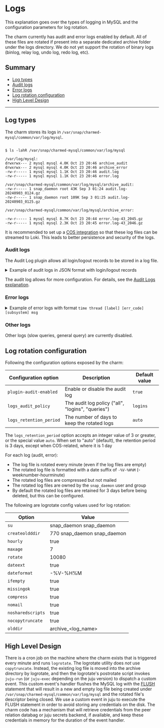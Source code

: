 # Logs

This explanation goes over the types of logging in MySQL and the configuration parameters for log
rotation.

The charm currently has audit and error logs enabled by default. All of these files are rotated if
present into a separate dedicated archive folder under the logs directory.
We do not yet support the rotation of binary logs (binlog, relay log, undo log, redo log, etc).

## Summary

* [Log types](#log-types)
* [Audit logs](#audit-logs)
* [Error logs](#error-logs)
* [Log rotation configuration](#log-rotation-configuration)
* [High Level Design](#high-level-design)

---

## Log types

The charm stores its logs in `/var/snap/charmed-mysql/common/var/log/mysql`.

```shell

$ ls -lahR /var/snap/charmed-mysql/common/var/log/mysql

/var/log/mysql:
drwxrwx--- 2 mysql mysql 4.0K Oct 23 20:46 archive_audit
drwxrwx--- 2 mysql mysql 4.0K Oct 23 20:46 archive_error
-rw-r----- 1 mysql mysql 1.1K Oct 23 20:46 audit.log
-rw-r----- 1 mysql mysql 1.1K Oct 23 20:46 error.log

/var/snap/charmed-mysql/common/var/log/mysql/archive_audit:
-rw-r----- 1 snap_daemon root 43K Sep 3 01:24 audit.log-20240903_0124.gz
-rw-r----- 1 snap_daemon root 109K Sep 3 01:25 audit.log-20240903_0125.gz

/var/snap/charmed-mysql/common/var/log/mysql/archive_error:

-rw-r----- 1 mysql mysql 8.7K Oct 23 20:44 error.log-43_2045.gz
-rw-r----- 1 mysql mysql 2.3K Oct 23 20:45 error.log-43_2046.gz
```

It is recommended to set up a [COS integration] so that these log files can be streamed to Loki.
This leads to better persistence and security of the logs.

### Audit logs

The Audit Log plugin allows all login/logout records to be stored in a log file.

<details>

<summary>Example of audit logs in JSON format with login/logout records</summary>

```json

{"audit_record":{"name":"Connect","record":"17_2024-09-03T01:52:14","timestamp":"2024-09-03T01:53:14Z","connection_id":"988","status":1156,"user":"","priv_user":"","os_login":"","proxy_user":"","host":"juju-da2225-8","ip":"10.207.85.214","db":""}}
{"audit_record":{"name":"Connect","record":"18_2024-09-03T01:52:14","timestamp":"2024-09-03T01:53:14Z","connection_id":"989","status":0,"user":"serverconfig","priv_user":"serverconfig","os_login":"","proxy_user":"","host":"juju-da2225-8","ip":"10.207.85.214","db":""}}
{"audit_record":{"name":"Quit","record":"1_2024-09-03T01:53:14","timestamp":"2024-09-03T01:53:14Z","connection_id":"989","status":0,"user":"serverconfig","priv_user":"serverconfig","os_login":"","proxy_user":"","host":"juju-da2225-8","ip":"10.207.85.214","db":""}}
{"audit_record":{"name":"Connect","record":"2_2024-09-03T01:53:14","timestamp":"2024-09-03T01:53:33Z","connection_id":"990","status":1156,"user":"","priv_user":"","os_login":"","proxy_user":"","host":"juju-da2225-8","ip":"10.207.85.214","db":""}}
{"audit_record":{"name":"Connect","record":"3_2024-09-03T01:53:14","timestamp":"2024-09-03T01:53:33Z","connection_id":"991","status":0,"user":"serverconfig","priv_user":"serverconfig","os_login":"","proxy_user":"","host":"juju-da2225-8","ip":"10.207.85.214","db":""}}
{"audit_record":{"name":"Quit","record":"4_2024-09-03T01:53:14","timestamp":"2024-09-03T01:53:33Z","connection_id":"991","status":0,"user":"serverconfig","priv_user":"serverconfig","os_login":"","proxy_user":"","host":"juju-da2225-8","ip":"10.207.85.214","db":""}}
{"audit_record":{"name":"Connect","record":"5_2024-09-03T01:53:14","timestamp":"2024-09-03T01:53:33Z","connection_id":"992","status":0,"user":"clusteradmin","priv_user":"clusteradmin","os_login":"","proxy_user":"","host":"localhost","ip":"","db":""}}
{"audit_record":{"name":"Quit","record":"6_2024-09-03T01:53:14","timestamp":"2024-09-03T01:53:33Z","connection_id":"992","status":0,"user":"clusteradmin","priv_user":"clusteradmin","os_login":"","proxy_user":"","host":"localhost","ip":"","db":""}}
{"audit_record":{"name":"Connect","record":"7_2024-09-03T01:53:14","timestamp":"2024-09-03T01:53:33Z","connection_id":"993","status":1156,"user":"","priv_user":"","os_login":"","proxy_user":"","host":"juju-da2225-8","ip":"10.207.85.214","db":""}}
{"audit_record":{"name":"Connect","record":"8_2024-09-03T01:53:14","timestamp":"2024-09-03T01:53:33Z","connection_id":"994","status":0,"user":"serverconfig","priv_user":"serverconfig","os_login":"","proxy_user":"","host":"juju-da2225-8","ip":"10.207.85.214","db":""}}
```

</details>

The audit log allows for more configuration. For details, see the [Audit Logs explanation].

### Error logs

<details>

<summary>Example of error logs with format <code>time thread [label] [err_code] [subsystem] msg</code></summary>

```shell
2023-10-24T23:28:07.048728Z mysqld_safe Number of processes running now: 0
2023-10-24T23:28:07.063027Z mysqld_safe mysqld restarted
2023-10-24T23:28:07.472084Z 0 [Warning] [MY-010101] [Server] Insecure configuration for --secure-file-priv: Location is accessible to all OS users. Consider choosing a different directory.
2023-10-24T23:28:07.472149Z 0 [System] [MY-010116] [Server] /snap/charmed-mysql/69/usr/sbin/mysqld (mysqld 8.0.34-0ubuntu0.22.04.1) starting as process 4134
2023-10-24T23:28:07.482044Z 1 [System] [MY-013576] [InnoDB] InnoDB initialization has started.
2023-10-24T23:28:11.219123Z 1 [System] [MY-013577] [InnoDB] InnoDB initialization has ended.
2023-10-24T23:28:11.486308Z 0 [Warning] [MY-010068] [Server] CA certificate ca.pem is self signed.
2023-10-24T23:28:11.487473Z 0 [System] [MY-013602] [Server] Channel mysql_main configured to support TLS. Encrypted connections are now supported for this channel.
2023-10-24T23:28:11.538807Z 0 [System] [MY-011323] [Server] X Plugin ready for connections. Bind-address: '0.0.0.0' port: 33060, socket: /var/snap/charmed-mysql/common/var/run/mysqld/mysqlx.sock
2023-10-24T23:28:11.538957Z 0 [System] [MY-010931] [Server] /snap/charmed-mysql/69/usr/sbin/mysqld: ready for connections. Version: '8.0.34-0ubuntu0.22.04.1' socket: '/var/snap/charmed-mysql/common/var/run/mysqld/mysqld.sock' port: 3306 (Ubuntu).
2023-10-24T23:28:17.983851Z 12 [Warning] [MY-010604] [Repl] Neither --relay-log nor --relay-log-index were used; so replication may break when this MySQL server acts as a replica and has his hostname changed!! Please use '--relay-log=juju-9860bb-0-relay-bin' to avoid this problem.
2023-10-24T23:28:17.999093Z 12 [System] [MY-010597] [Repl] 'CHANGE REPLICATION SOURCE TO FOR CHANNEL 'mysqlsh.test' executed'. Previous state source_host='', source_port= 3306, source_log_file='', source_log_pos= 4, source_bind=''. New state source_host='juju-9860bb-0.lxd', source_port= 3306, source_log_file='', source_log_pos= 4, source_bind=''.
2023-10-24T23:28:18.025941Z 15 [Warning] [MY-010897] [Repl] Storing MySQL user name or password information in the connection metadata repository is not secure and is therefore not recommended. Please consider using the USER and PASSWORD connection options for START REPLICA; see the 'START REPLICA Syntax' in the MySQL Manual for more information.
2023-10-24T23:28:18.046893Z 15 [ERROR] [MY-013117] [Repl] Replica I/O for channel 'mysqlsh.test': Fatal error: The replica I/O thread stops because source and replica have equal MySQL server ids; these ids must be different for replication to work (or the --replicate-same-server-id option must be used on replica but this does not always make sense; please check the manual before using it). Error_code: MY-013117
2023-10-24T23:28:18.415923Z 12 [ERROR] [MY-011685] [Repl] Plugin group_replication reported: 'The group_replication_group_name option is mandatory'
2023-10-24T23:28:18.415960Z 12 [ERROR] [MY-011660] [Repl] Plugin group_replication reported: 'Unable to start Group Replication on boot'
2023-10-24T23:28:18.442291Z 12 [System] [MY-010597] [Repl] 'CHANGE REPLICATION SOURCE TO FOR CHANNEL '__mysql_innodb_cluster_creating_cluster__' executed'. Previous state source_host='', source_port= 3306, source_log_file='', source_log_pos= 4, source_bind=''. New state source_host='', source_port= 3306, source_log_file='', source_log_pos= 4, source_bind=''.
2023-10-24T23:28:18.508247Z 12 [System] [MY-010597] [Repl] 'CHANGE REPLICATION SOURCE TO FOR CHANNEL 'group_replication_recovery' executed'. Previous state source_host='', source_port= 3306, source_log_file='', source_log_pos= 4, source_bind=''. New state source_host='', source_port= 3306, source_log_file='', source_log_pos= 4, source_bind=''.
2023-10-24T23:28:18.572495Z 12 [System] [MY-013587] [Repl] Plugin group_replication reported: 'Plugin 'group_replication' is starting.'
2023-10-24T23:28:18.622821Z 20 [System] [MY-010597] [Repl] 'CHANGE REPLICATION SOURCE TO FOR CHANNEL 'group_replication_applier' executed'. Previous state source_host='', source_port= 3306, source_log_file='', source_log_pos= 4, source_bind=''. New state source_host='<NULL>', source_port= 0, source_log_file='', source_log_pos= 4, source_bind=''.
2023-10-24T23:28:18.875230Z 0 [System] [MY-011565] [Repl] Plugin group_replication reported: 'Setting super_read_only=ON.'
2023-10-24T23:28:18.875322Z 0 [System] [MY-013471] [Repl] Plugin group_replication reported: 'Distributed recovery will transfer data using: Incremental recovery from a group donor'
2023-10-24T23:28:18.875561Z 0 [System] [MY-011565] [Repl] Plugin group_replication reported: 'Setting super_read_only=ON.'
2023-10-24T23:28:18.875596Z 0 [System] [MY-011503] [Repl] Plugin group_replication reported: 'Group membership changed to juju-9860bb-0.lxd:3306 on view 16981900988747955:1.'
2023-10-24T23:28:19.176137Z 0 [System] [MY-011490] [Repl] Plugin group_replication reported: 'This server was declared online within the replication group.'
2023-10-24T23:28:19.176342Z 0 [System] [MY-011507] [Repl] Plugin group_replication reported: 'A new primary with address juju-9860bb-0.lxd:3306 was elected. The new primary will execute all previous group transactions before allowing writes.'
2023-10-24T23:28:19.176967Z 31 [System] [MY-011565] [Repl] Plugin group_replication reported: 'Setting super_read_only=ON.'
2023-10-24T23:28:19.179244Z 28 [System] [MY-013731] [Repl] Plugin group_replication reported: 'The member action "mysql_disable_super_read_only_if_primary" for event "AFTER_PRIMARY_ELECTION" with priority "1" will be run.'
2023-10-24T23:28:19.179289Z 28 [System] [MY-011566] [Repl] Plugin group_replication reported: 'Setting super_read_only=OFF.'
2023-10-24T23:28:19.179408Z 28 [System] [MY-013731] [Repl] Plugin group_replication reported: 'The member action "mysql_start_failover_channels_if_primary" for event "AFTER_PRIMARY_ELECTION" with priority "10" will be run.'
2023-10-24T23:28:19.179600Z 31 [System] [MY-011510] [Repl] Plugin group_replication reported: 'This server is working as primary member.'
2023-10-24T23:28:19.875216Z 12 [System] [MY-014010] [Repl] Plugin group_replication reported: 'Plugin 'group_replication' has been started.'
```

</details>

### Other logs

Other logs (slow queries, general query) are currently disabled.

## Log rotation configuration

Following the configuration options exposed by the charm:

| Configuration option | Description | Default value |
| --- | --- | --- |
| `plugin-audit-enabled` | Enable or disable the audit log | `true` |
| `logs_audit_policy` | The audit log policy ("all", "logins", "queries") | `logins` |
| `logs_retention_period` | The number of days to keep the rotated logs | `auto` |

The `logs_retention_period` option accepts an integer value of 3 or greater, or the special value
`auto`. When set to "auto" (default), the retention period is 3 days, except when COS-related,
where it is 1 day

For each log (audit, error):

- The log file is rotated every minute (even if the log files are empty)
- The rotated log file is formatted with a date suffix of `-%V-%H%M` (-weeknumber-hourminute)
- The rotated log files are compressed but not mailed
- The rotated log files are owned by the `snap_daemon` user and group
- By default the rotated log files are retained for 3 days before being deleted, but this can be configured.

The following are logrotate config values used for log rotation:

| Option | Value |
| --- | --- |
| `su` | snap_daemon snap_daemon |
| `createoldddir` | 770 snap_daemon snap_daemon |
| `hourly` | true |
| `maxage` | 7 |
| `rotate` | 10080 |
| `dateext` | true |
| `dateformat` | -%V-%H%M |
| `ifempty` | true |
| `missingok` | true |
| `compress` | true |
| `nomail` | true |
| `nosharedscripts` | true |
| `nocopytruncate` | true |
| `olddir` | archive_<log_name> |

## High Level Design

There is a cron job on the machine where the charm exists that is triggered every minute and runs
`logrotate`. The logrotate utility does *not* use `copytruncate`. Instead, the existing log file is
moved into the archive directory by logrotate, and then the logrotate's postrotate script invokes
`juju-run` (or `juju-exec` depending on the juju version) to dispatch a custom event. This custom
event's handler flushes the MySQL log with the
[FLUSH](https://dev.mysql.com/doc/refman/8.0/en/flush.html) statement that will result in a new and
empty log file being created under `/var/snap/charmed-mysql/common/var/log/mysql` and the rotated
file's descriptor being closed.
We use a custom event in juju to execute the FLUSH statement in order to avoid storing any
credentials on the disk. The charm code has a mechanism that will retrieve credentials from the
peer relation databag or juju secrets backend, if available, and keep these credentials in memory
for the duration of the event handler.

<!-- LINKS -->

[COS integration]: /t/9900
[Audit Logs explanation]: /t/15424